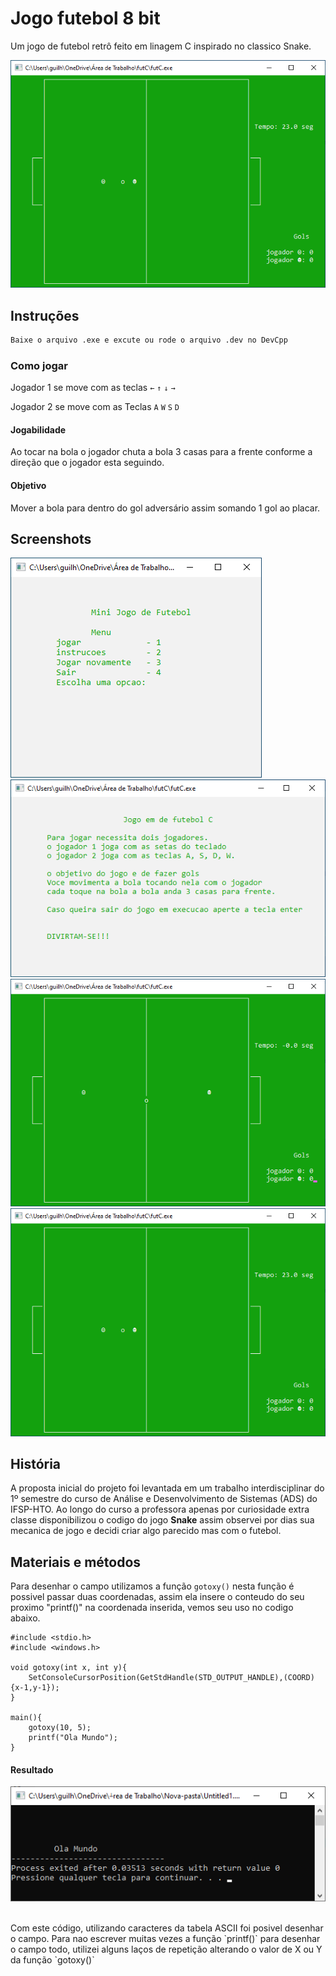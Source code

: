 # Jogo futebol 8 bit

Um jogo de futebol retrô feito em linagem C inspirado no classico Snake.






<div align="left">
  <img src="https://github.com/gui-celino/Jogo-Futebol-8-bit/blob/main/imagens-jogo/jogando.png"/>
</div>



## Instruções


```bash
Baixe o arquivo .exe e excute ou rode o arquivo .dev no DevCpp
```

### Como jogar

Jogador 1 se move com as teclas `←` `↑` `↓` `→` 

Jogador 2 se move com as Teclas `A` `W` `S` `D`


#### Jogabilidade

Ao tocar na bola o jogador chuta a bola 3 casas para a frente conforme a direção que o jogador esta seguindo.
#### Objetivo
Mover a bola para dentro do gol adversário assim somando 1 gol ao placar.





## Screenshots

<div align="left">
  <img src="https://github.com/gui-celino/Jogo-Futebol-8-bit/blob/main/imagens-jogo/tela-inicial.png"/>
</div>
<div align="left">
  <img src="https://github.com/gui-celino/Jogo-Futebol-8-bit/blob/main/imagens-jogo/instrucoes-jogo.png"/>
</div>

<div align="left">
  <img src="https://github.com/gui-celino/Jogo-Futebol-8-bit/blob/main/imagens-jogo/jogo-comecando.png"/>
</div>

<div align="left">
  <img src="https://github.com/gui-celino/Jogo-Futebol-8-bit/blob/main/imagens-jogo/jogando.png"/>
</div>

## História

A proposta inicial do projeto foi levantada em um 
trabalho interdisciplinar do 1º semestre do curso de 
Análise e Desenvolvimento de Sistemas (ADS) do 
IFSP-HTO. Ao longo do curso a professora apenas por curiosidade extra classe disponibilizou o codigo do jogo **Snake** assim observei por dias sua mecanica de jogo e decidi criar algo parecido mas com o futebol.


## Materiais e métodos

Para desenhar o campo utilizamos a função `gotoxy()` nesta função é possivel passar duas coordenadas, assim ela insere o conteudo do seu proximo "printf()" na coordenada inserida, vemos seu uso no codigo abaixo.

```
#include <stdio.h>
#include <windows.h>

void gotoxy(int x, int y){
    SetConsoleCursorPosition(GetStdHandle(STD_OUTPUT_HANDLE),(COORD){x-1,y-1});
}

main(){    
    gotoxy(10, 5);
    printf("Ola Mundo");
}
```
#### Resultado
<div align="left">
  <img src="https://github.com/gui-celino/Jogo-Futebol-8-bit/blob/main/imagens-jogo/codigo-gotoxy.png"/>
</div>
<br>
<p>Com este código, utilizando caracteres da tabela ASCII foi posivel desenhar o campo.
Para nao escrever muitas vezes a função `printf()` para desenhar o campo todo, utilizei alguns laços de repetição alterando o valor de X ou Y da função `gotoxy()`</p>


